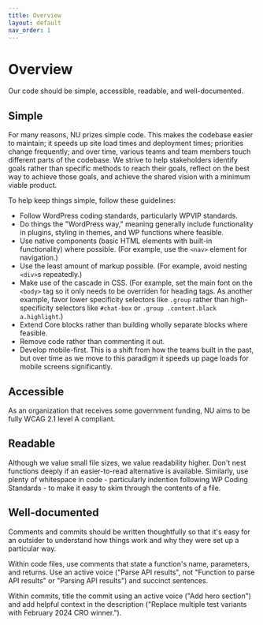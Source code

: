 ```yaml
---
title: Overview
layout: default
nav_order: 1
---
```


# Overview

Our code should be simple, accessible, readable, and well-documented.

## Simple

For many reasons, NU prizes simple code. This makes the codebase easier to maintain; it speeds up site load times and deployment times; priorities change frequently; and over time, various teams and team members touch different parts of the codebase. We strive to help stakeholders identify goals rather than specific methods to reach their goals, reflect on the best way to achieve those goals, and achieve the shared vision with a minimum viable product.

To help keep things simple, follow these guidelines:

- Follow WordPress coding standards, particularly WPVIP standards.
- Do things the "WordPress way," meaning generally include functionality in plugins, styling in themes, and WP functions where feasible.
- Use native components (basic HTML elements with built-in functionality) where possible. (For example, use the `<nav>` element for navigation.)
- Use the least amount of markup possible. (For example, avoid nesting `<div>`s repeatedly.)
- Make use of the cascade in CSS. (For example, set the main font on the `<body>` tag so it only needs to be overriden for heading tags. As another example, favor lower specificity selectors like `.group` rather than high-specificity selectors like `#chat-box` or `.group .content.black a.highlight`.)
- Extend Core blocks rather than building wholly separate blocks where feasible.
- Remove code rather than commenting it out.
- Develop mobile-first. This is a shift from how the teams built in the past, but over time as we move to this paradigm it speeds up page loads for mobile screens significantly.

## Accessible

As an organization that receives some government funding, NU aims to be fully WCAG 2.1 level A compliant.

## Readable

Although we value small file sizes, we value readability higher. Don't nest functions deeply if an easier-to-read alternative is available. Similarly, use plenty of whitespace in code - particularly indention following WP Coding Standards - to make it easy to skim through the contents of a file.

## Well-documented

Comments and commits should be written thoughtfully so that it's easy for an outsider to understand how things work and why they were set up a particular way.

Within code files, use comments that state a function's name, parameters, and returns. Use an active voice ("Parse API results", not "Function to parse API results" or "Parsing API results") and succinct sentences.

Within commits, title the commit using an active voice ("Add hero section") and add helpful context in the description ("Replace multiple test variants with February 2024 CRO winner.").